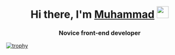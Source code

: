 <h1 align="center">Hi there, I'm <a href="https://hh.ru/resume/506d6a65ff09ae05e60039ed1f304767617130" target="_blank">Muhammad</a> 
<img src="https://github.com/blackcater/blackcater/raw/main/images/Hi.gif" height="32"/></h1>
<h3 align="center">Novice front-end developer</h3>

[![trophy](https://github-profile-trophy.vercel.app/?MuhamadBoboev=ryo-ma)](https://github.com/ryo-ma/github-profile-trophy)
